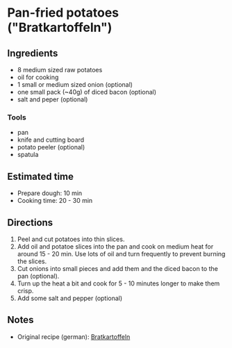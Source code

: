 # Pan-fried potatoes ("Bratkartoffeln")


## Ingredients

- 8 medium sized raw potatoes
- oil for cooking
- 1 small or medium sized onion (optional)
- one small pack (~40g) of diced bacon (optional)
- salt and peper (optional)

### Tools

- pan
- knife and cutting board
- potato peeler (optional)
- spatula

## Estimated time

- Prepare dough: 10 min
- Cooking time: 20 - 30 min

## Directions

1. Peel and cut potatoes into thin slices.
2. Add oil and potatoe slices into the pan and cook on medium heat for around 15 - 20 min.
    Use lots of oil and turn frequently to prevent burning the slices.
3. Cut onions into small pieces and add them and the diced bacon to the pan (optional).
4. Turn up the heat a bit and cook for 5 - 10 minutes longer to make them crisp.
5. Add some salt and pepper (optional)


## Notes

- Original recipe (german): [Bratkartoffeln](https://www.chefkoch.de/rezepte/857781191239661/Bratkartoffeln.html)
